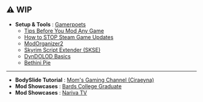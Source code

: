 ## ⚠ WIP


- **Setup & Tools** : [Gamerpoets](https://www.youtube.com/@gamerpoets)
    - [Tips Before You Mod Any Game](https://www.youtube.com/watch?v=D4BNWlxM-ZE)
    - [How to STOP Steam Game Updates](https://www.youtube.com/watch?v=ZczE_vVh01A)
    - [ModOrganizer2](https://www.youtube.com/watch?v=07-JVWDn7LA)
    - [Skyrim Script Extender (SKSE)](https://www.youtube.com/watch?v=nvFfqgqBFIU)
    - [DynDOLOD Basics](https://www.youtube.com/watch?v=encZYHEeQrQ)
    - [Bethini Pie](https://www.youtube.com/watch?v=vNv2_x0fVhA)

---

- **BodySlide Tutorial** : [Mom's Gaming Channel (Ciraeyna)](https://www.youtube.com/watch?v=FQJEPLnA9D8&list=PLrGqMZcWJgEklIespJy8XhwFIXKsxv7VJ)
- **Mod Showcases** : [Bards College Graduate](https://www.youtube.com/@BardsCollegeGraduate)
- **Mod Showcases** : [Nariva TV](https://www.youtube.com/@NarivaTV)

